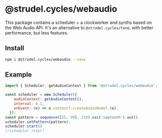 # @strudel.cycles/webaudio

This package contains a scheduler + a clockworker and synths based on the Web Audio API.
It's an alternative to `@strudel.cycles/tone`, with better performance, but less features.

## Install

```sh
npm i @strudel.cycles/webaudio --save
```

## Example

```js
import { Scheduler, getAudioContext } from '@strudel.cycles/webaudio';

const scheduler = new Scheduler({
    audioContext: getAudioContext(),
    interval: 0.1,
    onEvent: (e) => e.context?.createAudioNode?.(e),
  });
const pattern = sequence([55, 99], 110).osc('sawtooth').out()
scheduler.setPattern(pattern);
scheduler.start()
//scheduler.stop()
```
